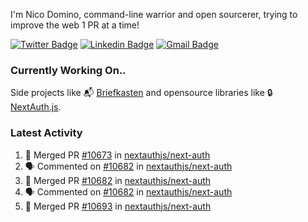 
I'm Nico Domino, command-line warrior and open sourcerer, trying to improve the web 1 PR at a time!

[![Twitter Badge](https://img.shields.io/badge/-@ndom91-1ca0f1?style=flat-square&labelColor=1ca0f1&logo=twitter&logoColor=white&link=https://twitter.com/ndom91)](https://twitter.com/ndom91) [![Linkedin Badge](https://img.shields.io/badge/-ndom91-blue?style=flat-square&logo=Linkedin&logoColor=white&link=https://www.linkedin.com/in/ndom91/)](https://www.linkedin.com/in/ndom91/) [![Gmail Badge](https://img.shields.io/badge/-yo@ndo.dev-c14438?style=flat-square&logo=mail.ru&logoColor=white&link=mailto:yo@ndo.dev)](mailto:yo@ndo.dev)

### Currently Working On..

Side projects like 📬 [Briefkasten](https://briefkastenhq.com) and opensource libraries like 🔒 [NextAuth.js](https://github.com/nextauthjs/next-auth).

<!--START_SECTION_PROFILE_VIEWS:readme-info-->
<!--END_SECTION_PROFILE_VIEWS:readme-info-->

<!--START_SECTION_DAILY_COMMIT:readme-info-->
<!--END_SECTION_DAILY_COMMIT:readme-info-->

<!--START_SECTION_WEEKLY_COMMIT:readme-info-->
<!--END_SECTION_WEEKLY_COMMIT:readme-info-->

### Latest Activity

<!--START_SECTION:activity-->
1. 🎉 Merged PR [#10673](https://github.com/nextauthjs/next-auth/pull/10673) in [nextauthjs/next-auth](https://github.com/nextauthjs/next-auth)
2. 🗣 Commented on [#10682](https://github.com/nextauthjs/next-auth/pull/10682#issuecomment-2077248448) in [nextauthjs/next-auth](https://github.com/nextauthjs/next-auth)
3. 🎉 Merged PR [#10682](https://github.com/nextauthjs/next-auth/pull/10682) in [nextauthjs/next-auth](https://github.com/nextauthjs/next-auth)
4. 🗣 Commented on [#10682](https://github.com/nextauthjs/next-auth/pull/10682#issuecomment-2076834273) in [nextauthjs/next-auth](https://github.com/nextauthjs/next-auth)
5. 🎉 Merged PR [#10693](https://github.com/nextauthjs/next-auth/pull/10693) in [nextauthjs/next-auth](https://github.com/nextauthjs/next-auth)
<!--END_SECTION:activity-->
